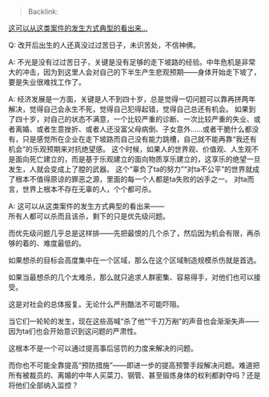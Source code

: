 > Backlink: 

[这可以从这类案件的发生方式典型的看出来…](https://www.zhihu.com/pin/1382313634958290944)

Q: 改开后出生的人还真没过过苦日子，未识苦处，不信神佛。

A: 不光是没有过过苦日子，关键是没有足够的走下坡路的经验。中年危机是非常大的冲击，因为到这里人会对自己的下半生产生悲观预期——身体开始走下坡了，要是失业很难找工作了。

A: 经济发展是一方面，关键是人不到四十岁，总是觉得一切问题可以靠再拼两年解决，觉得自己会永生不死，觉得自己犯得起错，觉得自己总还有机会。 如果到了四十岁，对自己的状态不满意，一个比较严重的诊断、一次比较严重的失业、或者离婚、或者生意挫折、或者人还没富父母病倒、子女意外……或者干脆什么都没有，只是感觉所在企业在走下坡路而自己没有能力跳槽，自己就不能再靠“我还有机会”的乐观预期来对抗绝望感。 这个时候，如果人的世界观、价值观、人生观不是面向死亡建立的，而是基于乐观建立的面向物质享乐建立的，这享乐的绝望一旦发生，人就会变成上了膛的武器。 这个“辜负了ta的努力”“对ta不公平”的世界就成了根本不值得原谅的罪恶之源，里面的每一个人都是ta失败的凶手之一。 对ta而言，世界上根本不存在无辜的人，个个都可杀。

A: 这可以从这类案件的发生方式典型的看出来——  
所有人都可以杀而且该杀，剩下的只是优先级问题。  
  
而优先级问题几乎总是这样排——先把最恨的几个杀了，然后因为机会有限，再杀够的着的、难度最低的。  
  
如果想杀的目标会高度集中在一个区域，那么在这个区域制造规模杀伤就是首选。  
  
如果当最想杀的几个太难杀，那么就只追求人群密集、容易得手，对他们也可以接受。  
  
这是对社会的总体报复。无论什么严刑酷法不可能吓阻。  
  
当它们一轮轮的发生，现在这些高喊“杀了他”“千刀万剐”的声音也会渐渐失声——因为ta们也会开始意识到这问题的严肃性。  
  
这根本不是一个可以通过提高事后惩罚的力度来解决的问题。  
  
而你也不可能全靠提高“预防措施”——即进一步的提高预警手段解决问题。难道把所有被裁员的、离婚的中年人买菜刀、钢管、甚至锻炼身体的权利都剥夺吗？还是将他们全部纳入监控？